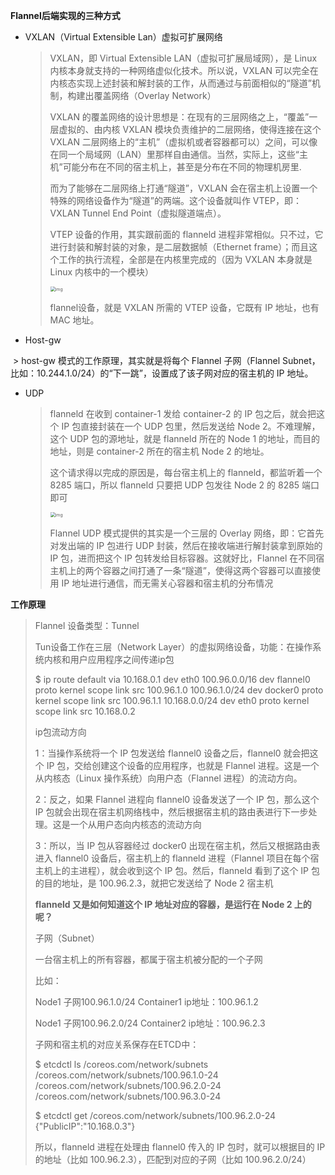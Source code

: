 **Flannel后端实现的三种方式**

-   VXLAN（Virtual Extensible Lan）虚拟可扩展网络

    >   VXLAN，即 Virtual Extensible LAN（虚拟可扩展局域网），是 Linux 内核本身就支持的一种网络虚似化技术。所以说，VXLAN 可以完全在内核态实现上述封装和解封装的工作，从而通过与前面相似的“隧道”机制，构建出覆盖网络（Overlay Network）
    >
    >   
    >
    >   VXLAN 的覆盖网络的设计思想是：在现有的三层网络之上，“覆盖”一层虚拟的、由内核 VXLAN 模块负责维护的二层网络，使得连接在这个 VXLAN 二层网络上的“主机”（虚拟机或者容器都可以）之间，可以像在同一个局域网（LAN）里那样自由通信。当然，实际上，这些“主机”可能分布在不同的宿主机上，甚至是分布在不同的物理机房里.
    >
    >   
    >
    >   而为了能够在二层网络上打通“隧道”，VXLAN 会在宿主机上设置一个特殊的网络设备作为“隧道”的两端。这个设备就叫作 VTEP，即：VXLAN Tunnel End Point（虚拟隧道端点）。
    >
    >   
    >
    >   VTEP 设备的作用，其实跟前面的 flanneld 进程非常相似。只不过，它进行封装和解封装的对象，是二层数据帧（Ethernet frame）；而且这个工作的执行流程，全部是在内核里完成的（因为 VXLAN 本身就是 Linux 内核中的一个模块）
    >
    >   <img src="https://static001.geekbang.org/resource/image/03/f5/03185fab251a833fef7ed6665d5049f5.jpg" alt="img" style="zoom:50%;" />
    >
    >   flannel设备，就是 VXLAN 所需的 VTEP 设备，它既有 IP 地址，也有 MAC 地址。

    

-   Host-gw

​		> host-gw 模式的工作原理，其实就是将每个 Flannel 子网（Flannel Subnet，比如：10.244.1.0/24）的“下一跳”，设置成了该子网对应的宿主机的 IP 地址。

-   UDP

    >   flanneld 在收到 container-1 发给 container-2 的 IP 包之后，就会把这个 IP 包直接封装在一个 UDP 包里，然后发送给 Node 2。不难理解，这个 UDP 包的源地址，就是 flanneld 所在的 Node 1 的地址，而目的地址，则是 container-2 所在的宿主机 Node 2 的地址。
    >
    >   这个请求得以完成的原因是，每台宿主机上的 flanneld，都监听着一个 8285 端口，所以 flanneld 只要把 UDP 包发往 Node 2 的 8285 端口即可
    >
    >   <img src="https://static001.geekbang.org/resource/image/83/6c/8332564c0547bf46d1fbba2a1e0e166c.jpg" alt="img" style="zoom: 50%;" />
    >
    >   Flannel UDP 模式提供的其实是一个三层的 Overlay 网络，即：它首先对发出端的 IP 包进行 UDP 封装，然后在接收端进行解封装拿到原始的 IP 包，进而把这个 IP 包转发给目标容器。这就好比，Flannel 在不同宿主机上的两个容器之间打通了一条“隧道”，使得这两个容器可以直接使用 IP 地址进行通信，而无需关心容器和宿主机的分布情况
    >
    >   

**工作原理**

>   Flannel 设备类型：Tunnel 
>
>   Tun设备工作在三层（Network Layer）的虚拟网络设备，功能：在操作系统内核和用户应用程序之间传递ip包
>
>   
>
>   $ ip route
>   default via 10.168.0.1 dev eth0
>   100.96.0.0/16 dev flannel0  proto kernel  scope link  src 100.96.1.0
>   100.96.1.0/24 dev docker0  proto kernel  scope link  src 100.96.1.1
>   10.168.0.0/24 dev eth0  proto kernel  scope link  src 10.168.0.2
>
>   
>
>   ip包流动方向
>
>   1：当操作系统将一个 IP 包发送给 flannel0 设备之后，flannel0 就会把这个 IP 包，交给创建这个设备的应用程序，也就是 Flannel 进程。这是一个从内核态（Linux 操作系统）向用户态（Flannel 进程）的流动方向。
>
>   2：反之，如果 Flannel 进程向 flannel0 设备发送了一个 IP 包，那么这个 IP 包就会出现在宿主机网络栈中，然后根据宿主机的路由表进行下一步处理。这是一个从用户态向内核态的流动方向
>
>   3：所以，当 IP 包从容器经过 docker0 出现在宿主机，然后又根据路由表进入 flannel0 设备后，宿主机上的 flanneld 进程（Flannel 项目在每个宿主机上的主进程），就会收到这个 IP 包。然后，flanneld 看到了这个 IP 包的目的地址，是 100.96.2.3，就把它发送给了 Node 2 宿主机
>
>   
>
>   **flanneld 又是如何知道这个 IP 地址对应的容器，是运行在 Node 2 上的呢？**
>
>   子网（Subnet）
>
>   一台宿主机上的所有容器，都属于宿主机被分配的一个子网
>
>   比如：
>
>   Node1 子网100.96.1.0/24     Container1 ip地址：100.96.1.2
>
>   Node1 子网100.96.2.0/24     Container2 ip地址：100.96.2.3
>
>   子网和宿主机的对应关系保存在ETCD中：
>
>   $ etcdctl ls /coreos.com/network/subnets
>   /coreos.com/network/subnets/100.96.1.0-24
>   /coreos.com/network/subnets/100.96.2.0-24
>   /coreos.com/network/subnets/100.96.3.0-24
>
>   $ etcdctl get /coreos.com/network/subnets/100.96.2.0-24
>   {"PublicIP":"10.168.0.3"}
>
>   所以，flanneld 进程在处理由 flannel0 传入的 IP 包时，就可以根据目的 IP 的地址（比如 100.96.2.3），匹配到对应的子网（比如 100.96.2.0/24）
>
>   
>
>   
>
>   


